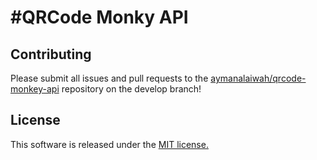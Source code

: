 #QRCode Monky API
========================
## Contributing
Please submit all issues and pull requests to the [aymanalaiwah/qrcode-monkey-api](https://github.com/ayman-alaiwah/laravel-qrcodemonkey) repository on the develop branch!

## License
This software is released under the [MIT license.](https://opensource.org/licenses/MIT)
